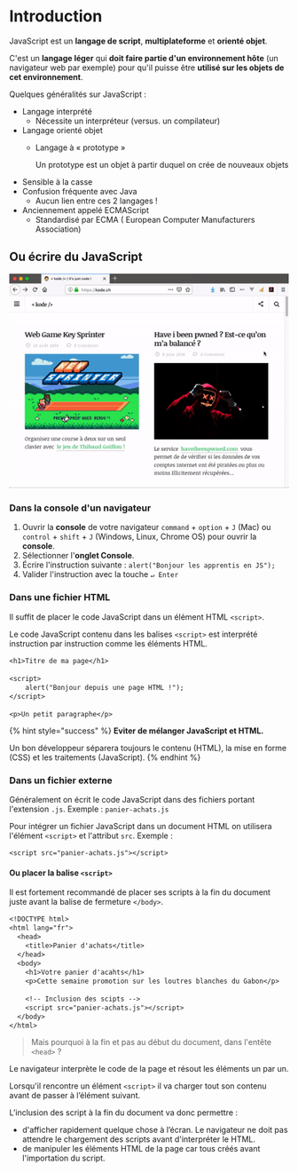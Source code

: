 # Introduction

JavaScript est un **langage de script**, **multiplateforme** et **orienté objet**.

C'est un **langage léger** qui **doit faire partie d'un environnement hôte** \(un navigateur web par exemple\) pour qu'il puisse être **utilisé sur les objets de cet environnement**.

Quelques généralités sur JavaScript :

* Langage interprété
  * Nécessite un interpréteur \(versus. un compilateur\)
* Langage orienté objet
  * Langage à « prototype »

    Un prototype est un objet à partir duquel on crée de nouveaux objets
* Sensible à la casse
* Confusion fréquente avec Java
  * Aucun lien entre ces 2 langages !
* Anciennement appelé ECMAScript
  * Standardisé par ECMA \( European Computer Manufacturers Association\)

## Ou écrire du JavaScript

![Console JavaScript de Firefox](../../.gitbook/assets/133a-js-firefox-console.gif)

### Dans la console d'un navigateur

1. Ouvrir la **console** de votre navigateur `command` + `option` + `J` \(Mac\) ou `control` + `shift` + `J` \(Windows, Linux, Chrome OS\) pour ouvrir la **console**.
2. Sélectionner l'**onglet Console**.
3. Écrire l'instruction suivante : `alert("Bonjour les apprentis en JS");`
4. Valider l'instruction avec la touche `↵ Enter`

### Dans une fichier HTML

Il suffit de placer le code JavaScript dans un élément HTML `<script>`.

Le code JavaScript contenu dans les balises `<script>` est interprété instruction par instruction comme les éléments HTML.

```markup
<h1>Titre de ma page</h1>

<script>
    alert("Bonjour depuis une page HTML !");
</script>

<p>Un petit paragraphe</p>
```

{% hint style="success" %}
**Eviter de mélanger JavaScript et HTML.**

Un bon développeur séparera toujours le contenu \(HTML\), la mise en forme \(CSS\) et les traitements \(JavaScript\).
{% endhint %}

### Dans un fichier externe

Généralement on écrit le code JavaScript dans des fichiers portant l'extension `.js`. Exemple : `panier-achats.js`

Pour intégrer un fichier JavaScript dans un document HTML on utilisera l'élément `<script>` et l'attribut `src`. Exemple :

```markup
<script src="panier-achats.js"></script>
```

#### Ou placer la balise `<script>`

Il est fortement recommandé de placer ses scripts à la fin du document juste avant la balise de fermeture `</body>`.

```markup
<!DOCTYPE html>
<html lang="fr">
  <head>
    <title>Panier d'achats</title>
  </head>
  <body>
    <h1>Votre panier d'acahts</h1>
    <p>Cette semaine promotion sur les loutres blanches du Gabon</p>

    <!-- Inclusion des scipts -->  
    <script src="panier-achats.js"></script>
  </body>
</html>
```

> Mais pourquoi à la fin et pas au début du document, dans l'entête `<head>` ?

Le navigateur interprète le code de la page et résout les éléments un par un.

Lorsqu'il rencontre un élément `<script>` il va charger tout son contenu avant de passer à l’élément suivant.

L’inclusion des script à la fin du document va donc permettre :

* d'afficher rapidement quelque chose à l’écran. Le navigateur ne doit pas attendre le chargement des scripts avant d'interpréter le HTML.
* de manipuler les éléments HTML de la page car tous créés avant l'importation du script.

